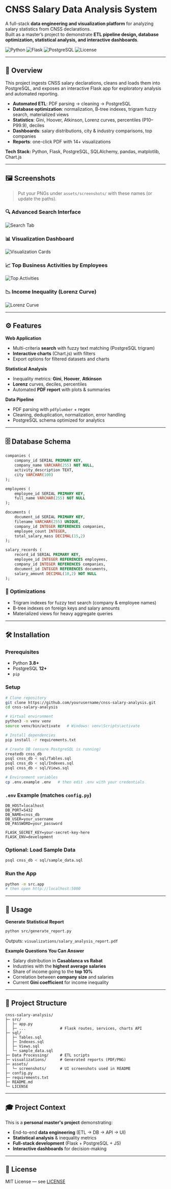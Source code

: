 # CNSS Salary Data Analysis System

A full-stack **data engineering and visualization platform** for analyzing salary statistics from CNSS declarations.  
Built as a master’s project to demonstrate **ETL pipeline design, database optimization, statistical analysis, and interactive dashboards**.

![Python](https://img.shields.io/badge/Python-3.8+-blue.svg)
![Flask](https://img.shields.io/badge/Flask-2.0+-green.svg)
![PostgreSQL](https://img.shields.io/badge/PostgreSQL-12+-blue.svg)
![License](https://img.shields.io/badge/License-MIT-yellow.svg)

---

## 🚀 Overview

This project ingests CNSS salary declarations, cleans and loads them into PostgreSQL, and exposes an interactive Flask app for exploratory analysis and automated reporting.

- **Automated ETL**: PDF parsing → cleaning → PostgreSQL  
- **Database optimization**: normalization, B-tree indexes, trigram fuzzy search, materialized views  
- **Statistics**: Gini, Hoover, Atkinson, Lorenz curves, percentiles (P10–P99.9), deciles  
- **Dashboards**: salary distributions, city & industry comparisons, top companies  
- **Reports**: one-click PDF with 14+ visualizations  

**Tech Stack:** Python, Flask, PostgreSQL, SQLAlchemy, pandas, matplotlib, Chart.js

---

## 🖼️ Screenshots

> Put your PNGs under `assets/screenshots/` with these names (or update the paths).

### 🔍 Advanced Search Interface
![Search Tab](assets/screenshots/search-tab.png)

### 📊 Visualization Dashboard
![Visualization Cards](assets/screenshots/visualization-cards.png)

### 📈 Top Business Activities by Employees
![Top Activities](assets/screenshots/top-activities.png)

### 📉 Income Inequality (Lorenz Curve)
![Lorenz Curve](assets/screenshots/lorenz-curve.png)

---

## ⚙️ Features

**Web Application**
- Multi-criteria **search** with fuzzy text matching (PostgreSQL trigram)
- **Interactive charts** (Chart.js) with filters
- Export options for filtered datasets and charts

**Statistical Analysis**
- Inequality metrics: **Gini**, **Hoover**, **Atkinson**
- **Lorenz** curves, deciles, percentiles
- Automated **PDF report** with plots & summaries

**Data Pipeline**
- PDF parsing with `pdfplumber` + regex
- Cleaning, deduplication, normalization, error handling
- PostgreSQL schema optimized for analytics

---

## 🗄️ Database Schema

```sql
companies (
    company_id SERIAL PRIMARY KEY,
    company_name VARCHAR(255) NOT NULL,
    activity_description TEXT,
    city VARCHAR(100)
);

employees (
    employee_id SERIAL PRIMARY KEY,
    full_name VARCHAR(255) NOT NULL
);

documents (
    document_id SERIAL PRIMARY KEY,
    filename VARCHAR(255) UNIQUE,
    company_id INTEGER REFERENCES companies,
    employee_count INTEGER,
    total_salary_mass DECIMAL(15,2)
);

salary_records (
    record_id SERIAL PRIMARY KEY,
    employee_id INTEGER REFERENCES employees,
    company_id INTEGER REFERENCES companies,
    document_id INTEGER REFERENCES documents,
    salary_amount DECIMAL(10,2) NOT NULL
);
```

### 🔧 Optimizations

- Trigram indexes for fuzzy text search (company & employee names)
- B-tree indexes on foreign keys and salary amounts
- Materialized views for heavy aggregate queries

---

## 🛠️ Installation

### Prerequisites
- Python **3.8+**
- PostgreSQL **12+**
- `pip`

### Setup
```bash
# Clone repository
git clone https://github.com/yourusername/cnss-salary-analysis.git
cd cnss-salary-analysis

# Virtual environment
python3 -m venv venv
source venv/bin/activate   # Windows: venv\Scripts\activate

# Install dependencies
pip install -r requirements.txt

# Create DB (ensure PostgreSQL is running)
createdb cnss_db
psql cnss_db < sql/Tables.sql
psql cnss_db < sql/Indexes.sql
psql cnss_db < sql/Views.sql

# Environment variables
cp .env.example .env   # then edit .env with your credentials
```

### `.env` Example (matches `config.py`)
```env
DB_HOST=localhost
DB_PORT=5432
DB_NAME=cnss_db
DB_USER=your_username
DB_PASSWORD=your_password

FLASK_SECRET_KEY=your-secret-key-here
FLASK_ENV=development
```

### Optional: Load Sample Data
```bash
psql cnss_db < sql/sample_data.sql
```

### Run the App
```bash
python -m src.app
# then open http://localhost:5000
```

---

## 📑 Usage

**Generate Statistical Report**
```bash
python src/generate_report.py
```

Outputs: `visualizations/salary_analysis_report.pdf`

**Example Questions You Can Answer**
- Salary distribution in **Casablanca vs Rabat**
- Industries with the **highest average salaries**
- Share of income going to the **top 10%**
- Correlation between **company size** and salaries
- Current **Gini coefficient** for income inequality

---

## 🧭 Project Structure

```text
cnss-salary-analysis/
├─ src/
│  ├─ app.py
│  ├─ ...               # Flask routes, services, charts API
├─ sql/
│  ├─ Tables.sql
│  ├─ Indexes.sql
│  ├─ Views.sql
│  └─ sample_data.sql
├─ Data Processing/     # ETL scripts
├─ visualizations/      # Generated reports (PDF/PNG)
├─ assets/
│  └─ screenshots/      # UI screenshots used in README
├─ config.py
├─ requirements.txt
├─ README.md
└─ LICENSE
```

---

## 🎓 Project Context

This is a **personal master's project** demonstrating:
- End-to-end **data engineering** (ETL → DB → API → UI)
- **Statistical analysis** & inequality metrics
- **Full-stack development** (Flask + PostgreSQL + JS)
- **Interactive dashboards** for decision-making

---

## 📜 License

MIT License — see [LICENSE](LICENSE)
